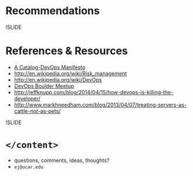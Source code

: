 # Recommendations


!SLIDE

<!-- suggestion from Mike: resources where people can learn more -->

# References & Resources

- [A Catalog-DevOps Manifesto](https://gist.github.com/erikj/d448b4e605c0260c2cbd)
- http://en.wikipedia.org/wiki/Risk_management
- http://en.wikipedia.org/wiki/DevOps
- [DevOps Boulder Meetup](http://www.meetup.com/DevOps-Boulder/)
- http://jeffknupp.com/blog/2014/04/15/how-devops-is-killing-the-developer/
- http://www.markhneedham.com/blog/2013/04/07/treating-servers-as-cattle-not-as-pets/

!SLIDE

# `</content>`

- questions, comments, ideas, thoughts?
- `ej@ucar.edu`
